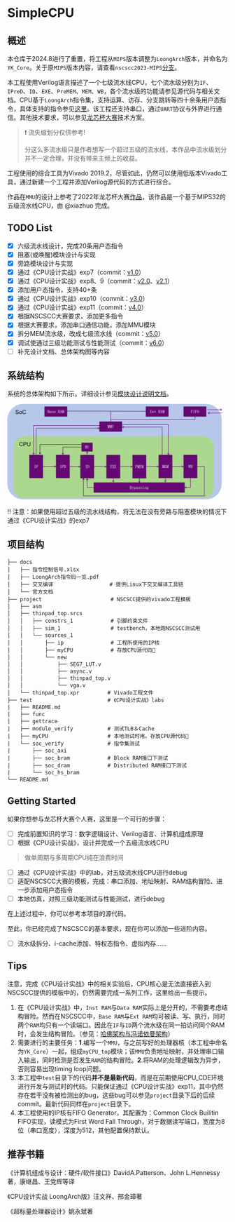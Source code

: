 # SimpleCPU

## 概述

本仓库于2024.8进行了重置，将工程从`MIPS`版本调整为`LoongArch`版本，并命名为`YK_Core`。关于原`MIPS`版本内容，请查看`nscscc2023-MIPS`[分支](https://github.com/ykykzq/SimpleCPU/tree/nscscc2023-MIPS)。

本工程使用Verilog语言描述了一个七级流水线CPU，七个流水级分别为`IF`、`IPreD`、`ID`、`EXE`、`PreMEM`、`MEM`、`WB`，各个流水级的功能请参见源代码与相关文档。CPU基于`LoongArch`指令集，支持运算、访存、分支跳转等四十余条用户态指令，具体支持的指令参见[这里](./docs/指令控制信号.xlsx)。该工程还支持串口，通过`UART`协议与外界进行通信。其他技术要求，可以参见[龙芯杯大赛](http://www.nscscc.com)技术方案。

> :heavy_exclamation_mark: 流失级划分仅供参考!
>
> 分这么多流水级只是作者想写一个超过五级的流水线，本作品中流水级划分并不一定合理，并没有带来主频上的收益。

工程使用的综合工具为Vivado 2019.2，尽管如此，仍然可以使用低版本Vivado工具，通过新建一个工程并添加Verilog源代码的方式进行综合。

作品在`MMU`的设计上参考了2022年龙芯杯大赛[作品](https://github.com/xiazhuo/nscc2022_personal)，该作品是一个基于MIPS32的五级流水线CPU，由 @xiazhuo 完成。

## TODO List

- [x] 六级流水线设计，完成20条用户态指令
- [x] 阻塞(或唤醒)模块设计与实现
- [x] 旁路模块设计与实现
- [x] 通过《CPU设计实战》exp7（commit：[v1.0](https://github.com/ykykzq/SimpleCPU/commit/6f57858aa503a204427d251ed48f78b21216acb6)）
- [x] 通过《CPU设计实战》exp8、9（commit：[v2.0](https://github.com/ykykzq/SimpleCPU/commit/6e12934ad4ada67a1a4f0eae59e8954e9a2666b5)、[v2.1](https://github.com/ykykzq/SimpleCPU/commit/d00fffc3704908f9dc4b94863b6e44d64e6c84ea)）
- [x] 添加用户态指令，支持40+条
- [x] 通过《CPU设计实战》exp10（commit：[v3.0](https://github.com/ykykzq/SimpleCPU/commit/69767304f6b3c4f273a12e56c64c6ca434f232fe)）
- [x] 通过《CPU设计实战》exp11（commit：[v4.0](https://github.com/ykykzq/SimpleCPU/commit/79788504854dc162ad1f232458a28d9f5c64e550)）
- [x] 根据NSCSCC大赛要求，添加更多指令
- [x] 根据大赛要求，添加串口通信功能，添加MMU模块
- [x] 拆分MEM流水级，改成七级流水线（commit：[v5.0](https://github.com/ykykzq/SimpleCPU/commit/8827e840047636707783b38004ab3535a086322e)）
- [x] 调试使通过三级功能测试与性能测试（commit：[v6.0](https://github.com/ykykzq/SimpleCPU/commit/9279d0921617b95811b0fab053dd8caafe28aa33)）
- [ ] 补充设计文档、总体架构图等内容

## 系统结构

系统的总体架构如下所示。详细设计参见[模块设计说明文档](./docs/各模块设计文档.md)。

<img src="./images/project.png" alt="project" style="zoom:48%;" />

:bangbang: 注意：如果使用超过五级的流水线结构，将无法在没有旁路与阻塞模块的情况下通过《CPU设计实战》的exp7

## 项目结构

```
├── docs
│   ├── 指令控制信号.xlsx
│   ├── LoongArch指令码一览.pdf
│   ├── 交叉编译                  # 提供Linux下交叉编译工具链
│   └── 官方文档
├── project                      # NSCSCC提供的vivado工程模板
│   ├── asm
│   ├── thinpad_top.srcs
│   │   ├── constrs_1            # 引脚约束文件
│   │   ├── sim_1                # testbench，本地跑NSCSCC测试用
│   │   └── sources_1
│   │       ├── ip               # 工程所使用的IP核
│   │       ├── myCPU            # 存放CPU源代码🍎
│   │       └── new
│   │           ├── SEG7_LUT.v
│   │           ├── async.v
│   │           ├── thinpad_top.v
│   │           └── vga.v
│   └── thinpad_top.xpr         # Vivado工程文件
├── test                        # 《CPU设计实战》labs
|   ├── README.md
|   ├── func
|   ├── gettrace
|   ├── module_verify           # 测试TLB＆Cache
|   ├── myCPU                   # 本地测试时用。存放CPU源代码🍎
|   └── soc_verify              # 指令集测试
|       ├── soc_axi
|       ├── soc_bram            # Block RAM接口下测试
|       ├── soc_dram            # Distributed RAM接口下测试
|       └── soc_hs_bram
└── README.md

```

## Getting Started

如果你想参与龙芯杯大赛个人赛，这里是一个可行的步骤：

- [ ] 完成前置知识的学习：数字逻辑设计、Verilog语言、计算机组成原理
- [ ] 根据《CPU设计实战》，设计并完成一个五级流水线CPU

> 做单周期与多周期CPU纯在浪费时间

- [ ] 通过《CPU设计实战》中的lab，对五级流水线CPU进行debug
- [ ] 适配NSCSCC大赛的模板，完成：串口添加、地址映射、RAM结构冒险、进一步添加用户态指令
- [ ] 本地仿真，对照三级功能测试与性能测试，进行debug

在上述过程中，你可以参考本项目的源代码。

至此，你已经完成了NSCSCC的基本要求，现在你可以添加一些进阶内容。

- [ ] 流水级拆分、i-cache添加、特权态指令、虚拟内存......

## Tips

注意，完成《CPU设计实战》中的相关实验后，CPU核心是无法直接嵌入到NSCSCC提供的模板中的，仍然需要完成一系列工作，这里给出一些提示。

1. 在《CPU设计实战》中，`Inst RAM`与`Data RAM`实际上是分开的，不需要考虑结构冒险。然而在NSCSCC中，`Base RAM`与`Ext RAM`均可被读、写、执行，同时两个`RAM`均只有一个读端口。因此在`IF`与`ID`两个流水级在同一拍访问同个RAM时，会发生结构冒险。（参见：[哈佛架构与冯诺依曼架构](https://blog.csdn.net/zhuimeng_ruili/article/details/103485093)）
2. 需要进行的主要任务：**1**.编写一个`MMU`，与之前写好的处理器核（本工程中命名为`YK_Core`）一起，组成`myCPU_top`模块；该`MMU`负责地址映射，并处理串口输入输出，同时检测是否发生`RAM`的结构冒险。**2**.将RAM的处理逻辑改为异步，否则容易出现timing loop问题。
3. 本工程中`test`目录下的代码**并不是最新代码**，而是在前期使用CPU_CDE环境进行开发与测试时的代码。只能保证通过《CPU设计实战》exp11，其中仍然存在若干没有被检测出的bug，这些bug可以参见`project`目录下后的后续commit。最新代码同样在`project`目录下。
4. 本工程使用的IP核有FIFO Generator，其配置为：Common Clock Builitin FIFO实现，读模式为First Word Fall Through，对于数据读写端口，宽度为8位（串口宽度），深度为512，其他配置保持默认。

## 推荐书籍

《计算机组成与设计：硬件/软件接口》DavidA.Patterson、John L.Hennessy著，康继昌、王党辉等译

《CPU设计实战 LoongArch版》汪文祥、邢金璋著

《超标量处理器设计》姚永斌著
